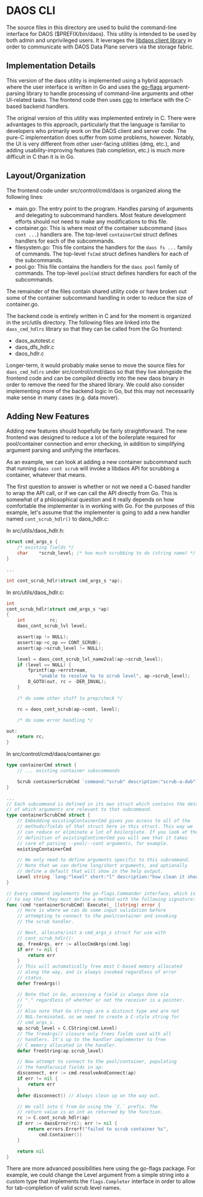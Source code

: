 # DAOS CLI

The source files in this directory are used to build the command-line interface for DAOS ($PREFIX/bin/daos). This utility is intended to be used by both admin and unprivileged users. It leverages the <a href="../../../client/api/README.md">libdaos client library</a> in order to communicate with DAOS Data Plane servers via the storage fabric.

## Implementation Details

This version of the daos utility is implemented using a hybrid approach where the user interface is written in Go and uses the <a href="https://github.com/jessevdk/go-flags">go-flags</a> argument-parsing library to handle processing of command-line arguments and other UI-related tasks. The frontend code then uses <a href="https://golang.org/cmd/cgo/">cgo</a> to interface with the C-based backend handlers.

The original version of this utility was implemented entirely in C. There were advantages to this approach, particularly that the language is familiar to developers who primarily work on the DAOS client and server code. The pure-C implementation does suffer from some problems, however. Notably, the UI is very different from other user-facing utilities (dmg, etc.), and adding usability-improving features (tab completion, etc.) is much more difficult in C than it is in Go.

## Layout/Organization

The frontend code under src/control/cmd/daos is organized along the following lines:
  * main.go: The entry point to the program. Handles parsing of arguments and delegating to subcommand handlers. Most feature development efforts should not need to make any modifications to this file.
  * container.go: This is where most of the container subcommand (`daos cont ...`) handlers are. The top-level `containerCmd` struct defines handlers for each of the subcommands.
  * filesystem.go: This file contains the handlers for the `daos fs ...` family of commands. The top-level `fsCmd` struct defines handlers for each of the subcommands.
  * pool.go: This file contains the handlers for the `daos pool` family of commands. The top-level `poolCmd` struct defines handlers for each of the subcommands.

The remainder of the files contain shared utility code or have broken out some of the container subcommand handling in order to reduce the size of container.go.

The backend code is entirely written in C and for the moment is organized in the src/utils directory. The following files are linked into the `daos_cmd_hdlrs` library so that they can be called from the Go frontend:
  * daos_autotest.c
  * daos_dfs_hdlr.c
  * daos_hdlr.c

Longer-term, it would probably make sense to move the source files for `daos_cmd_hdlrs` under src/control/cmd/daos so that they live alongside the frontend code and can be compiled directly into the new daos binary in order to remove the need for the shared library. We could also consider implementing more of the backend logic in Go, but this may not necessarily make sense in many cases (e.g. data mover).

## Adding New Features

Adding new features should hopefully be fairly straightforward. The new frontend was designed to reduce a lot of the boilerplate required for pool/container connection and error checking, in addition to simplifying argument parsing and unifying the interfaces.

As an example, we can look at adding a new container subcommand such that running `daos cont scrub` will invoke a libdaos API for scrubbing a container, whatever that means.

The first question to answer is whether or not we need a C-based handler to wrap the API call, or if we can call the API directly from Go. This is somewhat of a philosophical question and it really depends on how comfortable the implementer is in working with Go. For the purposes of this example, let's assume that the implementer is going to add a new handler named `cont_scrub_hdlr()` to daos_hdlr.c:

In src/utils/daos_hdlr.h:
```C
struct cmd_args_s {
	/* existing fields */
	char	*scrub_level; /* how much scrubbing to do (string name) */
}

...

int cont_scrub_hdlr(struct cmd_args_s *ap);
```

In src/utils/daos_hdlr.c:
```C
int
cont_scrub_hdlr(struct cmd_args_s *ap)
{
	int			rc;
	daos_cont_scrub_lvl	level;

	assert(ap != NULL);
	assert(ap->c_op == CONT_SCRUB);
	assert(ap->scrub_level != NULL);

	level = daos_cont_scrub_lvl_name2val(ap->scrub_level);
	if (level == NULL) {
		fprintf(ap->errstream,
			"unable to resolve %s to scrub level", ap->scrub_level);
		D_GOTO(out, rc = -DER_INVAL);
	}

	/* do some other stuff to prep/check */

	rc = daos_cont_scrub(ap->cont, level);

	/* do some error handling */

out:
	return rc;
}
```

In src/control/cmd/daos/container.go:
```Go
type containerCmd struct {
	// ... existing container subscommands

	Scrub containerScrubCmd `command:"scrub" description:"scrub-a-dub"`
}

...
// Each subcommand is defined in its own struct which contains the details
// of which arguments are relevant to that subcommand.
type containerScrubCmd struct {
	// Embedding existingContainerCmd gives you access to all of the
	// methods/fields of that struct here in this struct. This way we
	// can reduce or eliminate a lot of boilerplate. If you look at the
	// definition of existingContinerCmd you will see that it takes
	// care of parsing --pool/--cont arguments, for example.
	existingContainerCmd

	// We only need to define arguments specific to this subcommand.
	// Note that we can define long/short arguments, and optionally
	// define a default that will show in the help output.
	Level string `long:"level" short:"l" description:"how clean it should be" default:"reasonably"`
}

// Every command implements the go-flags.Commander interface, which is
// to say that they must define a method with the following signature:
func (cmd *containerScrubCmd) Execute(_ []string) error {
	// Here is where we can do some input validation before
	// attempting to connect to the pool/container and invoking
	// the scrub handler.

	// Next, allocate/init a cmd_args_s struct for use with
	// cont_scrub_hdlr():
	ap, freeArgs, err := allocCmdArgs(cmd.log)
	if err != nil {
		return err
	}
	// This will automatically free most C-based memory allocated
	// along the way, and is always invoked regardless of error
	// status.
	defer freeArgs()

	// Note that in Go, accessing a field is always done via
	// "." regardless of whether or not the receiver is a pointer.
	//
	// Also note that Go strings are a distinct type and are not
	// NUL-terminated, so we need to create a C-style string for
	// cmd_args_s.
	ap.scrub_level = C.CString(cmd.Level)
	// The freeArgs() closure only frees fields used with all
	// handlers. It's up to the handler implementer to free
	// C memory allocated in the handler.
	defer freeString(ap.scrub_level)

	// Now attempt to connect to the pool/container, populating
	// the handle/uuid fields in ap:
	disconnect, err := cmd.resolveAndConnect(ap)
	if err != nil {
		return err
	}
	defer disconnect() // Always clean up on the way out.

	// We call into C from Go using the `C.` prefix. The
	// return value is an int as returned by the function.
	rc := C.cont_scrub_hdlr(ap)
	if err := daosError(rc); err != nil {
		return errors.Errorf("failed to scrub container %s",
			cmd.Container())
	}

	return nil
}
```

There are more advanced possibilities here using the go-flags package. For example, we could change the Level argument from a simple string into a custom type that implements the `flags.Completer` interface in order to allow for tab-completion of valid scrub level names.
